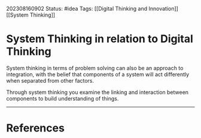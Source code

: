 202308160902
Status: #idea
Tags: [[Digital Thinking and Innovation]]  [[System Thinking]]
# System Thinking in relation to Digital Thinking

System thinking in terms of problem solving can also be an approach to integration, with the belief that components of a system will act differently when separated from other factors.

Through system thinking you examine the linking and interaction between components to build understanding of things.

---
# References